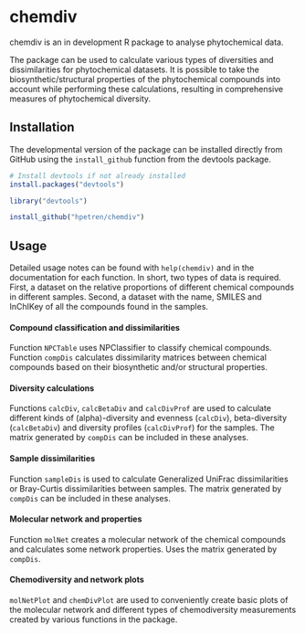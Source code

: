 
<!-- README.md is generated from README.Rmd. Please edit that file -->

# chemdiv

<!-- badges: start -->
<!-- badges: end -->

chemdiv is an in development R package to analyse phytochemical data.

The package can be used to calculate various types of diversities and
dissimilarities for phytochemical datasets. It is possible to take the
biosynthetic/structural properties of the phytochemical compounds into
account while performing these calculations, resulting in comprehensive
measures of phytochemical diversity.

## Installation

The developmental version of the package can be installed directly from
GitHub using the `install_github` function from the devtools package.

``` r
# Install devtools if not already installed
install.packages("devtools")

library("devtools")

install_github("hpetren/chemdiv")
```

## Usage

Detailed usage notes can be found with `help(chemdiv)` and in the
documentation for each function. In short, two types of data is
required. First, a dataset on the relative proportions of different
chemical compounds in different samples. Second, a dataset with the
name, SMILES and InChIKey of all the compounds found in the samples.

#### Compound classification and dissimilarities

Function `NPCTable` uses NPClassifier to classify chemical compounds.
Function `compDis` calculates dissimilarity matrices between chemical
compounds based on their biosynthetic and/or structural properties.

#### Diversity calculations

Functions `calcDiv`, `calcBetaDiv` and `calcDivProf` are used to
calculate different kinds of (alpha)-diversity and evenness (`calcDiv`),
beta-diversity (`calcBetaDiv`) and diversity profiles (`calcDivProf`)
for the samples. The matrix generated by `compDis` can be included in
these analyses.

#### Sample dissimilarities

Function `sampleDis` is used to calculate Generalized UniFrac
dissimilarities or Bray-Curtis dissimilarities between samples. The
matrix generated by `compDis` can be included in these analyses.

#### Molecular network and properties

Function `molNet` creates a molecular network of the chemical compounds
and calculates some network properties. Uses the matrix generated by
`compDis`.

#### Chemodiversity and network plots

`molNetPlot` and `chemDivPlot` are used to conveniently create basic
plots of the molecular network and different types of chemodiversity
measurements created by various functions in the package.
